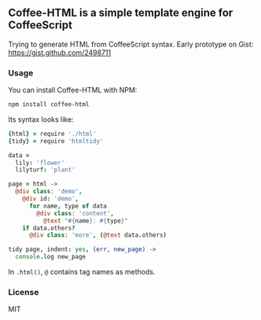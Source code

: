
Coffee-HTML is a simple template engine for CoffeeScript
------

Trying to generate HTML from CoffeeScript syntax.
Early prototype on Gist: https://gist.github.com/2498711

### Usage

You can install Coffee-HTML with NPM:

```bash
npm install coffee-html
```

Its syntax looks like:

```coffee
{html} = require './html'
{tidy} = require 'htmltidy'

data =
  lily: 'flower'
  lilyturf: 'plant'

page = html ->
  @div class: 'demo',
    @div id: 'demo',
      for name, type of data
        @div class: 'content',
          @text "#{name}: #{type}"
    if data.others?
      @div class: 'more', (@text data.others)

tidy page, indent: yes, (err, new_page) ->
  console.log new_page
```

In `.html()`, `@` contains tag names as methods.

### License

MIT